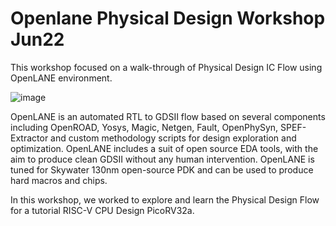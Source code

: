 # Openlane Physical Design Workshop Jun22

This workshop focused on a walk-through of Physical Design IC Flow using OpenLANE environment.

![image](https://user-images.githubusercontent.com/107251479/173278879-648434bf-3625-4840-b7c3-6412ba6749fc.png)

OpenLANE is an automated RTL to GDSII flow based on several components including OpenROAD, Yosys, Magic, Netgen, Fault, OpenPhySyn, SPEF-Extractor and custom methodology scripts for design exploration and optimization. OpenLANE includes a suit of open source EDA tools, with the aim to produce clean GDSII without any human intervention. OpenLANE is tuned for Skywater 130nm open-source PDK and can be used to produce hard macros and chips.

In this workshop, we worked to explore and learn the Physical Design Flow for a tutorial RISC-V CPU Design PicoRV32a.



